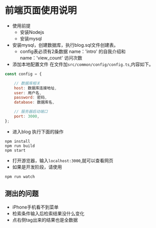 <!--
 * @Description: 前端页面使用说明
 * @Author: shenxf
 * @Date: 2019-04-13 20:39:44
 -->
# 前端页面使用说明

- 使用前提
    + 安装Nodejs
    + 安装mysql
- 安装mysql，创建数据库，执行blog.sql文件创建表。
    + config表必须有2条数据 name：'intro' 的自我介绍和 name：'view_count' 访问次数
- 添加本地配置文件 在文件加`src/common/config/config.ts`,内容如下。
```javascript
const config = {

    // 数据库相关
    host: 数据库连接地址,
    user: 用户名,
    password: 密码,
    database: 数据库名,

    // 服务器启动端口
    port: 3000,
};

```
- 进入blog 执行下面的操作
```shell
npm install
npm run build
npm start
```
- 打开游览器，输入`localhost:3000`,就可以查看网页
- 如果是开发阶段，请使用
```shell
npm run watch
```
## 测出的问题
- iPhone手机看不到菜单
- 检索条件输入后检索结果没什么变化
- 点右侧tag出来的结果也是全数据